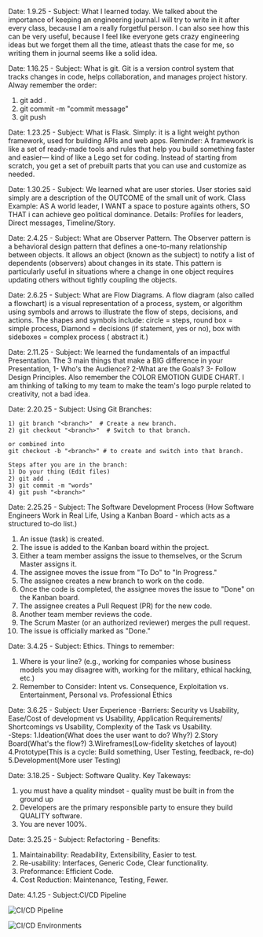 Date: 1.9.25 - Subject: What I learned today. We talked about the importance of keeping an engineering journal.I will try to write in it after every class, because I am a really forgetful person. I can also see how this can be very useful, because I feel like everyone gets crazy engineering ideas but we forget them all the time, atleast thats the case for me, so writing them in journal seems like a solid idea.

Date: 1.16.25 - Subject: What is git. Git is a version control system that tracks changes in code, helps collaboration, and manages project history. Alway remember the order:
1) git add . 
2) git commit -m "commit message"
3) git push 
    

Date: 1.23.25 - Subject: What is Flask. Simply: it is a light weight python framework, used for building APIs and web apps. Reminder: A framework is like a set of ready-made tools and rules that help you build something faster and easier— kind of like a Lego set for coding. Instead of starting from scratch, you get a set of prebuilt parts that you can use and customize as needed.

Date: 1.30.25 - Subject: We learned what are user stories. User stories said simply are a description of the OUTCOME of the small unit of work. Class Example: AS A world leader, I WANT a space to posture againts others, SO THAT i can achieve geo political dominance. Details: Profiles for leaders, Direct messages, Timeline/Story.

Date: 2.4.25 - Subject: What are Observer Pattern. The Observer pattern is a behavioral design pattern that defines a one-to-many relationship between objects. It allows an object (known as the subject) to notify a list of dependents (observers) about changes in its state. This pattern is particularly useful in situations where a change in one object requires updating others without tightly coupling the objects. 

Date: 2.6.25 - Subject: What are Flow Diagrams. A flow diagram (also called a flowchart) is a visual representation of a process, system, or algorithm using symbols and arrows to illustrate the flow of steps, decisions, and actions. The shapes and symbols include: circle = steps, round box = simple process, Diamond = decisions (if statement, yes or no), box with sideboxes = complex process ( abstract it.)

Date: 2.11.25 - Subject: We learned the fundamentals of an impactful Presentation. The 3 main things that make a BIG difference in your Presentation, 1- Who's the Audience? 2-What are the Goals? 3- Follow Design Principles. Also remember the COLOR EMOTION GUIDE CHART. I am thinking of talking to my team to make the team's logo purple related to creativity, not a bad idea.

Date: 2.20.25 - Subject: Using Git Branches:

    1) git branch "<branch>"  # Create a new branch.  
    2) git checkout "<branch>"  # Switch to that branch.  

    or combined into  
    git checkout -b "<branch>" # to create and switch into that branch.  
    
    Steps after you are in the branch:  
    1) Do your thing (Edit files)
    2) git add .
    3) git commit -m "words"
    4) git push "<branch>"

Date: 2.25.25 - Subject: The Software Development Process (How Software Engineers Work in Real Life, Using a Kanban Board - which acts as a structured to-do list.)
1. An issue (task) is created.
2. The issue is added to the Kanban board within the project.
3. Either a team member assigns the issue to themselves, or the Scrum Master assigns it.
4. The assignee moves the issue from "To Do" to "In Progress."
5. The assignee creates a new branch to work on the code.
6. Once the code is completed, the assignee moves the issue to "Done" on the Kanban board.
7. The assignee creates a Pull Request (PR) for the new code.
8. Another team member reviews the code.
9. The Scrum Master (or an authorized reviewer) merges the pull request.
10. The issue is officially marked as "Done."

Date: 3.4.25 - Subject: Ethics. 
Things to remember:  
1. Where is your line? (e.g., working for companies whose business models you may disagree with, working for the military, ethical hacking, etc.)
2. Remember to Consider:
Intent vs. Consequence, 
Exploitation vs. Entertainment, 
Personal vs. Professional Ethics

Date: 3.6.25 - Subject: User Experience
-Barriers: Security vs Usability, Ease/Cost of development vs Usability, Application Requirements/ Shortcomings vs Usability, Complexity of the Task vs Usability.  
-Steps: 1.Ideation(What does the user want to do? Why?)  2.Story Board(What's the flow?) 3.Wireframes(Low-fidelity sketches of layout) 4.Prototype(This is a cycle: Build something, User Testing, feedback, re-do) 5.Development(More user Testing)

Date: 3.18.25 - Subject: Software Quality. 
Key Takeways:
1. you must have a quality mindset - quality must be built in from the ground up
2. Developers are the primary responsible party to ensure they build QUALITY software.
3. You are never 100%.

Date: 3.25.25 - Subject: Refactoring - Benefits:
1. Maintainability: Readability, Extensibility, Easier to test.
2. Re-usability: Interfaces, Generic Code, Clear functionality.
3. Preformance: Efficient Code.
4. Cost Reduction: Maintenance, Testing, Fewer.

Date: 4.1.25 - Subject:CI/CD Pipeline

   ![CI/CD Pipeline ](https://dancerscode.com/content/2019/ci-cd-pipeline.png)

![CI/CD Environments ](https://miro.medium.com/v2/resize:fit:1358/1*_70b_irEqbd5d3bDcP2rBg.png)
